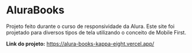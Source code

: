 # AluraBooks
Projeto feito durante o curso de responsividade da Alura. Este site foi projetado para diversos tipos de tela utilizando o conceito de Mobile First.

**Link do projeto:** https://alura-books-kappa-eight.vercel.app/
